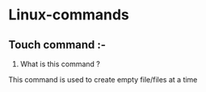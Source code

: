 # Linux-commands
## Touch command :-
1. What is this command ?
 
 This command is used to create empty file/files at a time
